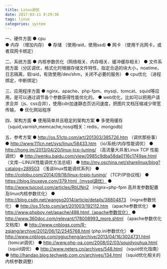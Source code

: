 ```yaml
---
title: Linux调优
date: 2017-03-11 9:29:36
tags: linux
categories: system
---
```

一、硬件方面
  ● cpu   
  ● 内存  （增加内存）
  ● 存储 （使用raid，使用ssd)
  ● 网卡 （使用千兆网卡，或者双网卡绑定）

二、系统方面 
  ● 内核参数优化（网络相关、内存相关、缓冲缓存相关）
  ● 文件系统方面（分区调优，格式化时根据存储文件特性，指定合适的块大小，noatime，日志隔离，软raid，有效使用/dev/shm，关闭不必要的服务）
  ● cpu优化 （进程绑定，中断绑定）

三、应用程序方面
  ● nginx、apache、php-fpm、mysql、tomcat、squid等应用，是可以通过调节各个参数获得性能优化的。
  ● web优化，比如可以把用户请求合并（js、css合并），使用cdn加速静态页访问速度，把图片文档压缩减少带宽传输，
  ● 优化网站程序

四、架构方面
  ● 使用简单并且稳定的架构方案
  ● 多使用缓存（squid,varnish,memcache,nosql相关：redis，mongodb)

五、参考方案
  ● http://os.51cto.com/art/201303/385726.htm （调优那些事）
  ● http://www.111cn.net/sys/linux/58433.htm （io/系统/内存性能调优）
  ● http://hong.im/2013/04/20/linux-tcp-tuning/ （高流量大并发Linux TCP 性能调优）
  ● http://wenku.baidu.com/view/0985c9dba58da0116c1749ae.html （文库--LINUX性能调优方法总结）
  ● http://my.oschina.net/sharelinux/blog?catalog=289503 （浅谈linux性能调优系列）
  ● http://colobu.com/2014/09/18/linux-tcpip-tuning/ （TCP/IP协议栈）
  ● https://blog.linuxeye.com/379.html（mysql调优）
  ● http://www.tuicool.com/articles/RbUNn2 （nignx+php-fpm 高并发参数配置及linux内核参数优化）
  ● http://blog.csdn.net/wangsg2014/article/details/38804873 （nignx参数优化）
  ● http://os.51cto.com/art/201003/192112.htm （apache参数优化）
  ● http://www.phpboy.net/apache/488.html（apache参数优化）
  ● http://www.360doc.com/relevant/178008993_more.shtml （apache参数优化文档库）
  ● http://www.cnblogs.com/R-zqiang/archive/2012/06/12/2545768.html (php.ini参数优化）
  ● http://www.cnblogs.com/ggjucheng/archive/2013/04/16/3024731.html （tomcat调优）
  ● http://www.php-oa.com/2008/02/03/squidyouhua.html            （squid调优）
  ● http://www.neters.cn/archives/548.html （squid优化指南）
  ● http://handao.blog.techweb.com.cn/archives/134.html （squid优化相关的内核参数调整）